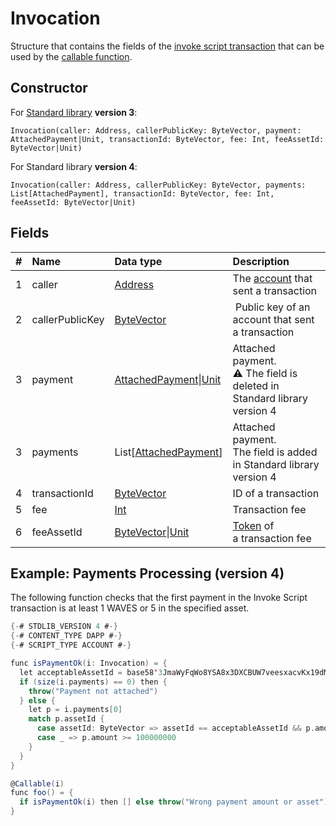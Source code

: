# Invocation

Structure that contains the fields of the [invoke script transaction](/en/blockchain/transaction-type/invoke-script-transaction) that can be used by the [callable function](/en/ride/functions/callable-function).

## Constructor

For [Standard library](/en/ride/script/standard-library) **version 3**:

```ride
Invocation(caller: Address, callerPublicKey: ByteVector, payment: AttachedPayment|Unit, transactionId: ByteVector, fee: Int, feeAssetId: ByteVector|Unit)
```

For Standard library **version 4**:

```ride
Invocation(caller: Address, callerPublicKey: ByteVector, payments: List[AttachedPayment], transactionId: ByteVector, fee: Int, feeAssetId: ByteVector|Unit)
```

## Fields

|   #   | Name | Data type | Description |
| :--- | :--- | :--- | :--- |
| 1 | caller | [Address](/en/ride/structures/common-structures/address) |  The [account](/en/blockchain/account/) that sent a transaction |
| 2 | callerPublicKey | [ByteVector](/en/ride/data-types/byte-vector) | Public key of an account that sent a transaction |
| 3 | payment | [AttachedPayment](/en/ride/structures/common-structures/attached-payment)&#124;[Unit](/en/ride/data-types/unit) | Attached payment.<br>:warning: The field is deleted in Standard library version 4 |
| 3 | payments | List[[AttachedPayment](/en/ride/structures/common-structures/attached-payment)] | Attached payment.<br>The field is added in Standard library version 4 |
| 4 | transactionId | [ByteVector](/en/ride/data-types/byte-vector) | ID of a transaction |
| 5 | fee | [Int](/en/ride/data-types/int) | Transaction fee |
| 6 | feeAssetId | [ByteVector](/en/ride/data-types/byte-vector)&#124;[Unit](/en/ride/data-types/unit) | [Token](/en/blockchain/token/) of a transaction fee |

## Example: Payments Processing (version 4)

The following function checks that the first payment in the Invoke Script transaction is at least 1 WAVES or 5 in the specified asset.

```scala
{-# STDLIB_VERSION 4 #-}
{-# CONTENT_TYPE DAPP #-}
{-# SCRIPT_TYPE ACCOUNT #-}

func isPaymentOk(i: Invocation) = {
  let acceptableAssetId = base58'3JmaWyFqWo8YSA8x3DXCBUW7veesxacvKx19dMv7wTMg'
  if (size(i.payments) == 0) then {
    throw("Payment not attached")
  } else {
    let p = i.payments[0]
    match p.assetId {
      case assetId: ByteVector => assetId == acceptableAssetId && p.amount >= 500000000
      case _ => p.amount >= 100000000
    }
  }
}

@Callable(i)
func foo() = {
  if isPaymentOk(i) then [] else throw("Wrong payment amount or asset")
}
```